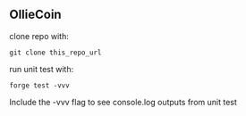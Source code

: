 ## OllieCoin


clone repo with:
```
git clone this_repo_url
```

run unit test with:
```
forge test -vvv
```
Include the -vvv flag to see console.log outputs from unit test